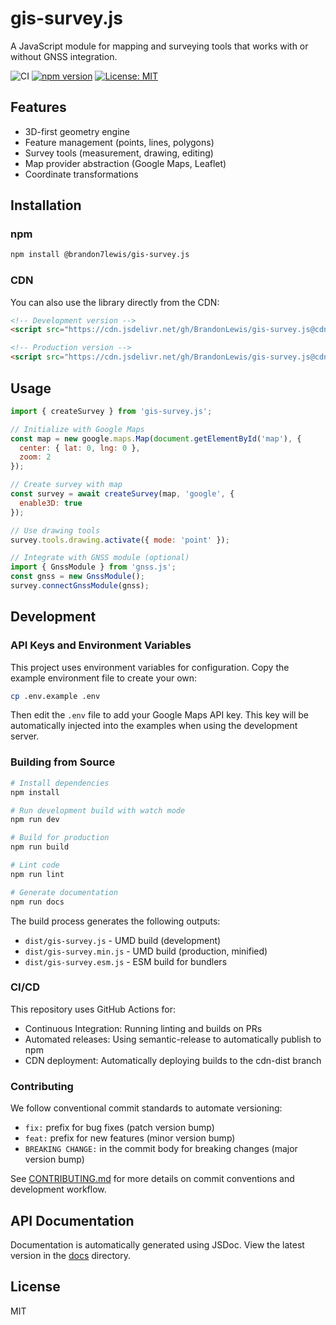 # gis-survey.js

A JavaScript module for mapping and surveying tools that works with or without GNSS integration.

![CI](https://github.com/BrandonLewis/gis-survey.js/workflows/CI/badge.svg)
[![npm version](https://badge.fury.io/js/gis-survey.js.svg)](https://badge.fury.io/js/gis-survey.js)
[![License: MIT](https://img.shields.io/badge/License-MIT-yellow.svg)](https://opensource.org/licenses/MIT)

## Features

- 3D-first geometry engine
- Feature management (points, lines, polygons)
- Survey tools (measurement, drawing, editing)
- Map provider abstraction (Google Maps, Leaflet)
- Coordinate transformations

## Installation

### npm

```bash
npm install @brandon7lewis/gis-survey.js
```

### CDN

You can also use the library directly from the CDN:

```html
<!-- Development version -->
<script src="https://cdn.jsdelivr.net/gh/BrandonLewis/gis-survey.js@cdn-dist/dist/gis-survey.js"></script>

<!-- Production version -->
<script src="https://cdn.jsdelivr.net/gh/BrandonLewis/gis-survey.js@cdn-dist/dist/gis-survey.min.js"></script>
```

## Usage

```javascript
import { createSurvey } from 'gis-survey.js';

// Initialize with Google Maps
const map = new google.maps.Map(document.getElementById('map'), {
  center: { lat: 0, lng: 0 },
  zoom: 2
});

// Create survey with map
const survey = await createSurvey(map, 'google', {
  enable3D: true
});

// Use drawing tools
survey.tools.drawing.activate({ mode: 'point' });

// Integrate with GNSS module (optional)
import { GnssModule } from 'gnss.js';
const gnss = new GnssModule();
survey.connectGnssModule(gnss);
```

## Development

### API Keys and Environment Variables

This project uses environment variables for configuration. Copy the example environment file to create your own:

```bash
cp .env.example .env
```

Then edit the `.env` file to add your Google Maps API key. This key will be automatically injected into the examples when using the development server.

### Building from Source

```bash
# Install dependencies
npm install

# Run development build with watch mode
npm run dev

# Build for production
npm run build

# Lint code
npm run lint

# Generate documentation
npm run docs
```

The build process generates the following outputs:
- `dist/gis-survey.js` - UMD build (development)
- `dist/gis-survey.min.js` - UMD build (production, minified)
- `dist/gis-survey.esm.js` - ESM build for bundlers

### CI/CD

This repository uses GitHub Actions for:
- Continuous Integration: Running linting and builds on PRs
- Automated releases: Using semantic-release to automatically publish to npm
- CDN deployment: Automatically deploying builds to the cdn-dist branch

### Contributing

We follow conventional commit standards to automate versioning:

- `fix:` prefix for bug fixes (patch version bump)
- `feat:` prefix for new features (minor version bump)
- `BREAKING CHANGE:` in the commit body for breaking changes (major version bump)

See [CONTRIBUTING.md](CONTRIBUTING.md) for more details on commit conventions and development workflow.

## API Documentation

Documentation is automatically generated using JSDoc. View the latest version in the [docs](https://BrandonLewis.github.io/gis-survey.js/docs/) directory.

## License

MIT